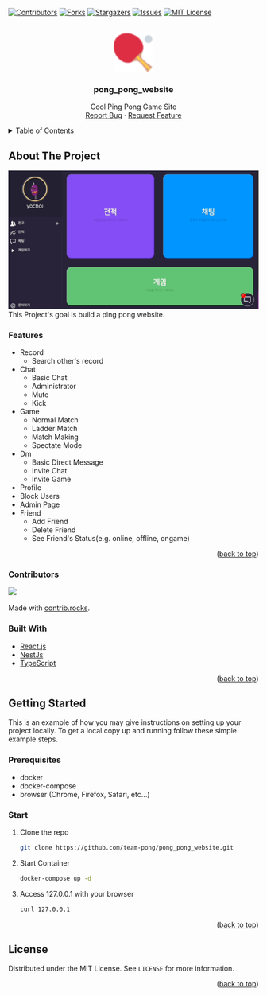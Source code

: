 <div id="top"></div>

[![Contributors][contributors-shield]][contributors-url]
[![Forks][forks-shield]][forks-url]
[![Stargazers][stars-shield]][stars-url]
[![Issues][issues-shield]][issues-url]
[![MIT License][license-shield]][license-url]

<br />
<div align="center">
  <a href="https://github.com/team-pong/pong_pong_website">
    <img src="images/logo.png" alt="Logo" width="80" height="80">
  </a>

<h3 align="center">pong_pong_website</h3>

  <p align="center">
    Cool Ping Pong Game Site
    <br />
    <a href="https://github.com/team-pong/pong_pong_website/issues">Report Bug</a>
    ·
    <a href="https://github.com/team-pong/pong_pong_website/issues">Request Feature</a>
  </p>
</div>

<details>
  <summary>Table of Contents</summary>
  <ol>
    <li>
      <a href="#about-the-project">About The Project</a>
      <ul>
        <li><a href="#contributors">Contributors</a></li>
        <li><a href="#built-with">Built With</a></li>
      </ul>
    </li>
    <li>
      <a href="#getting-started">Getting Started</a>
      <ul>
        <li><a href="#prerequisites">Prerequisites</a></li>
        <li><a href="#start">Start</a></li>
      </ul>
    </li>
    <li><a href="#license">License</a></li>
  </ol>
</details>

## About The Project

<img src="images/mainpageScreenShot.gif"/>
This Project's goal is build a ping pong website.
<h3>Features</h3>
<ul>
   <li>
      Record
      <ul>
         <li>Search other's record</li>
      </ul>
   </li>
   <li>
      Chat
      <ul>
         <li>Basic Chat</li>
         <li>Administrator</li>
         <li>Mute</li>
         <li>Kick</li>
      </ul>
   </li>
   <li>
      Game
      <ul>
         <li>Normal Match</li>
         <li>Ladder Match</li>
         <li>Match Making</li>
         <li>Spectate Mode</li>
      </ul>
   </li>
   <li>
      Dm
      <ul>
         <li>Basic Direct Message</li>
         <li>Invite Chat</li>
         <li>Invite Game</li>
      </ul>
   </li>
   <li>Profile</li>
   <li>Block Users</li>
   <li>Admin Page</li>
   <li>
      Friend
      <ul>
         <li>Add Friend</li>
         <li>Delete Friend</li>
         <li>See Friend's Status(e.g. online, offline, ongame)</li>
      </ul>
   </li>
</ul>
<p align="right">(<a href="#top">back to top</a>)</p>

### Contributors

<a href="https://github.com/team-pong/pong_pong_website/graphs/contributors">
  <img src="https://contrib.rocks/image?repo=team-pong/pong_pong_website" />
</a>

Made with [contrib.rocks](https://contrib.rocks).

### Built With

* [React.js](https://reactjs.org/)
* [NestJs](https://nestjs.com/)
* [TypeScript](https://www.typescriptlang.org/)

<p align="right">(<a href="#top">back to top</a>)</p>

## Getting Started

This is an example of how you may give instructions on setting up your project locally.
To get a local copy up and running follow these simple example steps.

### Prerequisites

* docker
* docker-compose
* browser (Chrome, Firefox, Safari, etc...)

### Start

1. Clone the repo
   ```sh
   git clone https://github.com/team-pong/pong_pong_website.git
   ```
2. Start Container
   ```sh
   docker-compose up -d
   ```
3. Access 127.0.0.1 with your browser
   ```sh
   curl 127.0.0.1
   ```

<p align="right">(<a href="#top">back to top</a>)</p>

## License

Distributed under the MIT License. See `LICENSE` for more information.

<p align="right">(<a href="#top">back to top</a>)</p>

<!-- MARKDOWN LINKS & IMAGES -->
<!-- https://www.markdownguide.org/basic-syntax/#reference-style-links -->
[contributors-shield]: https://img.shields.io/github/contributors/team-pong/pong_pong_website.svg?style=for-the-badge
[contributors-url]: https://github.com/team-pong/pong_pong_website/graphs/contributors
[forks-shield]: https://img.shields.io/github/forks/team-pong/pong_pong_website.svg?style=for-the-badge
[forks-url]: https://github.com/team-pong/pong_pong_website/network/members
[stars-shield]: https://img.shields.io/github/stars/team-pong/pong_pong_website.svg?style=for-the-badge
[stars-url]: https://github.com/team-pong/pong_pong_website/stargazers
[issues-shield]: https://img.shields.io/github/issues/team-pong/pong_pong_website.svg?style=for-the-badge
[issues-url]: https://github.com/team-pong/pong_pong_website/issues
[license-shield]: https://img.shields.io/github/license/team-pong/pong_pong_website.svg?style=for-the-badge
[license-url]: https://github.com/team-pong/pong_pong_website/blob/master/LICENSE
[linkedin-shield]: https://img.shields.io/badge/-LinkedIn-black.svg?style=for-the-badge&logo=linkedin&colorB=555
[linkedin-url]: https://linkedin.com/in/linkedin_username
[product-screenshot]: images/screenshot.png
